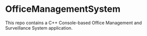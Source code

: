 # OfficeManagementSystem
This repo contains a C++ Console-based Office Management and Surveillance System application. 
